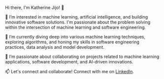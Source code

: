 
Hi there, I'm Katherine Jijo! 👋

👀 I’m interested in machine learning, artificial intelligence, and building innovative software solutions. I'm passionate about the problem solving within the intersection of machine learning and software engineering.

🌱 I’m currently diving deep into various machine learning techniques, exploring algorithms, and honing my skills in software engineering practices, data analysis and model development.

💞️ I’m passionate about collaborating on projects related to machine learning applications, software development, and AI-driven innovations.
 
📫 Let's connect and collaborate! Connect with me on [LinkedIn](https://www.linkedin.com/in/katherine-jijo-a1b231242/).

